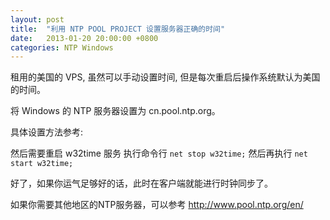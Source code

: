 ```yaml
---
layout: post
title:  "利用 NTP POOL PROJECT 设置服务器正确的时间"
date:   2013-01-20 20:00:00 +0800
categories: NTP Windows 
---
```


租用的美国的 VPS, 虽然可以手动设置时间, 但是每次重启后操作系统默认为美国的时间。

将 Windows 的 NTP 服务器设置为 cn.pool.ntp.org。

具体设置方法参考:


然后需要重启 w32time 服务
执行命令行
<code>net stop w32time;</code>
然后再执行
<code>net start w32time;</code>

好了，如果你运气足够好的话，此时在客户端就能进行时钟同步了。

如果你需要其他地区的NTP服务器，可以参考 http://www.pool.ntp.org/en/